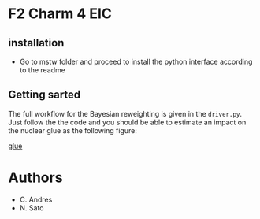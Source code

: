 # F2 Charm 4 EIC

## installation

- Go to mstw folder and proceed to install the python 
  interface according to the readme 

## Getting sarted

The full workflow for the Bayesian reweighting 
is given in the ``driver.py``. Just follow the 
the code and you should be able to estimate 
an impact on the nuclear glue as the following figure:

[glue](https://github.com/JeffersonLab/F2c/gallery/glue.png)


# Authors

- C. Andres
- N. Sato




